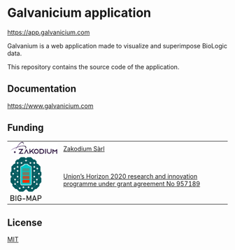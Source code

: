 # Galvanicium application

<https://app.galvanicium.com>

Galvanium is a web application made to visualize and superimpose BioLogic data.

This repository contains the source code of the application.

## Documentation

<https://www.galvanicium.com>

## Funding

|                                                    |                                                                                                                           |
| -------------------------------------------------- | ------------------------------------------------------------------------------------------------------------------------- |
| <img src="public/images/zakodium.svg" width="200"> | [Zakodium Sàrl](https://www.zakodium.com)                                                                                 |
| <img src="public/images/bigmap.jpg" height="100">  | [Union’s Horizon 2020 research and innovation programme under grant agreement No 957189](https://www.big-map.eu/European) |

## License

[MIT](./LICENSE)
